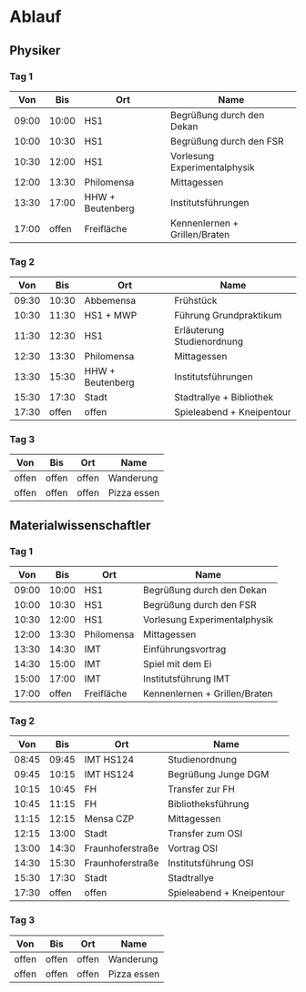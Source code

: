 Ablauf
======

Physiker
--------

### Tag 1

| Von	| Bis	| Ort			| Name				|
|-------|-------|-----------------------|-------------------------------|
| 09:00	| 10:00 | HS1			| Begrüßung durch den Dekan	|
| 10:00	| 10:30	| HS1			| Begrüßung durch den FSR	|
| 10:30	| 12:00 | HS1			| Vorlesung Experimentalphysik	|
| 12:00	| 13:30 | Philomensa		| Mittagessen			|
| 13:30	| 17:00 | HHW + Beutenberg	| Institutsführungen		|
| 17:00 | offen	| Freifläche		| Kennenlernen + Grillen/Braten	|

### Tag 2

| Von 	| Bis 	| Ort			| Name				|
|-------|-------|-----------------------|-------------------------------|
| 09:30 | 10:30 | Abbemensa		| Frühstück			|
| 10:30 | 11:30 | HS1 + MWP		| Führung Grundpraktikum	|
| 11:30 | 12:30 | HS1			| Erläuterung Studienordnung	|
| 12:30 | 13:30 | Philomensa		| Mittagessen			|
| 13:30 | 15:30 | HHW + Beutenberg	| Institutsführungen		|
| 15:30	| 17:30 | Stadt			| Stadtrallye + Bibliothek	|
| 17:30 | offen | offen			| Spieleabend + Kneipentour	|

### Tag 3

| Von 	| Bis 	| Ort			| Name				|
|-------|-------|-----------------------|-------------------------------|
| offen | offen | offen			| Wanderung			|
| offen | offen | offen			| Pizza essen			|

Materialwissenschaftler
-----------------------

### Tag 1

| Von	| Bis	| Ort			| Name				|
|-------|-------|-----------------------|-------------------------------|
| 09:00	| 10:00 | HS1			| Begrüßung durch den Dekan	|
| 10:00	| 10:30	| HS1			| Begrüßung durch den FSR	|
| 10:30	| 12:00 | HS1			| Vorlesung Experimentalphysik	|
| 12:00	| 13:30 | Philomensa		| Mittagessen			|
| 13:30 | 14:30 | IMT			| Einführungsvortrag		|
| 14:30 | 15:00 | IMT			| Spiel mit dem Ei		|
| 15:00	| 17:00	| IMT			| Institutsführung IMT		|
| 17:00 | offen | Freifläche		| Kennenlernen + Grillen/Braten |

### Tag 2

| Von 	| Bis 	| Ort			| Name				|
|-------|-------|-----------------------|-------------------------------|
| 08:45 | 09:45 | IMT HS124		| Studienordnung		|
| 09:45 | 10:15 | IMT HS124		| Begrüßung Junge DGM		|
| 10:15 | 10:45 | FH			| Transfer zur FH		|
| 10:45 | 11:15 | FH			| Bibliotheksführung		|
| 11:15 | 12:15 | Mensa CZP		| Mittagessen			|
| 12:15 | 13:00 | Stadt			| Transfer zum OSI		|
| 13:00 | 14:30 | Fraunhoferstraße	| Vortrag OSI			|
| 14:30 | 15:30 | Fraunhoferstraße	| Institutsführung OSI		|
| 15:30 | 17:30 | Stadt			| Stadtrallye			|
| 17:30 | offen | offen			| Spieleabend + Kneipentour	|

### Tag 3

| Von 	| Bis 	| Ort			| Name				|
|-------|-------|-----------------------|-------------------------------|
| offen | offen | offen			| Wanderung			|
| offen | offen | offen			| Pizza essen			|
